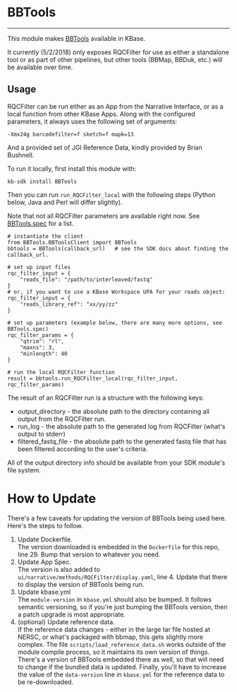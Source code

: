 
# BBTools
---

This module makes [BBTools](https://jgi.doe.gov/data-and-tools/bbtools/) available in KBase.  

It currently (5/2/2018) only exposes RQCFilter for use as either a standalone tool or as part of other pipelines, but other tools (BBMap, BBDuk, etc.) will be available over time.

## Usage
RQCFilter can be run either as an App from the Narrative Interface, or as a local function from other KBase Apps. Along with the configured parameters, it always uses the following set of arguments:
```
-Xmx24g barcodefilter=f sketch=f mapk=13
```
And a provided set of JGI Reference Data, kindly provided by Brian Bushnell.

To run it locally, first install this module with:
```
kb-sdk install BBTools
```
Then you can run `run_RQCFilter_local` with the following steps (Python below, Java and Perl will differ slightly).

Note that not all RQCFilter parameters are available right now. See [BBTools.spec](https://github.com/briehl/BBTools/blob/master/BBTools.spec#L12-L68) for a list.

```
# instantiate the client
from BBTools.BBToolsClient import BBTools
bbtools = BBTools(callback_url)   # see the SDK docs about finding the callback_url.

# set up input files
rqc_filter_input = {
    "reads_file": "/path/to/interleaved/fastq"
}
# or, if you want to use a KBase Workspace UPA for your reads object:
rqc_filter_input = {
    "reads_library_ref": "xx/yy/zz"
}

# set up parameters (example below, there are many more options, see BBTools.spec)
rqc_filter_params = {
    "qtrim": "rl",
    "maxns": 3,
    "minlength": 40
}

# run the local RQCFilter function
result = bbtools.run_RQCFilter_local(rqc_filter_input, rqc_filter_params)
```

The result of an RQCFilter run is a structure with the following keys:
* output_directory - the absolute path to the directory containing all output from the RQCFilter run.
* run_log - the absolute path to the generated log from RQCFilter (what's output to stderr)
* filtered_fastq_file - the absolute path to the generated fastq file that has been filtered according to the user's criteria.

All of the output directory info should be available from your SDK module's file system.

# How to Update
There's a few caveats for updating the version of BBTools being used here. Here's the steps to follow.
1. Update Dockerfile.  
The version downloaded is embedded in the `Dockerfile` for this repo, line 29. Bump that version to whatever you need.
2. Update App Spec.  
The version is also added to `ui/narrative/methods/RQCFilter/display.yaml`, line 4. Update that there to display the version of BBTools being run.
3. Update kbase.yml  
The `module-version` in `kbase.yml` should also be bumped. It follows semantic versioning, so if you're just bumping the BBTools version, then a patch upgrade is most appropriate.
4. (optional) Update reference data.  
If the reference data changes - either in the large tar file hosted at NERSC, or what's packaged with bbmap, this gets slightly more complex. The file `scripts/load_reference_data.sh` works outside of the module compile process, so it maintains its own version of things. There's a version of BBTools embedded there as well, so that will need to change if the bundled data is updated. Finally, you'll have to increase the value of the `data-version` line in `kbase.yml` for the reference data to be re-downloaded.
